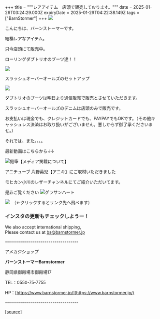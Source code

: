 +++
title = """レアアイテム　店頭で販売しております。"""
date = 2025-01-26T03:24:29.000Z
expiryDate = 2025-01-29T04:22:38.149Z
tags = ["BarnStormer"]
+++
[![](https://stat.ameba.jp/user_images/20231023/16/barnstormer-go/b2/03/p/o0420015015354743273.png)](https://ameblo.jp/barnstormer-go/entry-12825670498.html)

こんにちは、バーンストーマーです。

結構レアなアイテム。

只今店頭にて販売中。

ローリングダブトリオのブーツ達！！

[![](https://stat.ameba.jp/user_images/20250126/11/barnstormer-go/c0/48/j/o0466070015537227926.jpg)](https://stat.ameba.jp/user_images/20250126/11/barnstormer-go/c0/48/j/o0466070015537227926.jpg)

スラッシュオーバーオールズのセットアップ

[![](https://stat.ameba.jp/user_images/20250126/11/barnstormer-go/68/3b/j/o0466070015537227925.jpg)](https://stat.ameba.jp/user_images/20250126/11/barnstormer-go/68/3b/j/o0466070015537227925.jpg)

ダブトリオのブーツは明日より通信販売で販売とさせていただきます。

スラッシュオーバーオールズのデニムは店頭のみで販売です。

お支払いは現金でも、クレジットカードでも、PAYPAYでもOKです。（その他キャッシュレス決済はお取り扱いがございません。悪しからず御了承くださいませ。）

それでは、また。。。。

最新動画はこちらから↓↓

![鉛筆](https://stat100.ameba.jp/blog/ucs/img/char/char3/519.png)【メディア掲載について】

アニチューブ 片野英児【アニキ】にご取材いただきました

モヒカン小川のレザーチャンネルにてご紹介いただいてます。

是非ご覧ください ![グラサンハート](https://stat100.ameba.jp/blog/ucs/img/char/char3/148.png)

[![](https://stat.ameba.jp/user_images/20230412/16/barnstormer-go/6a/23/p/o0108010815269242493.png)](https://www.instagram.com/barnstormer_daily/)　（←クリックするとリンク先へ飛べます）

### インスタの更新もチェックしようー！

We also accept international shipping,  
Please contact us at bs@barnstormer.jp

**\-------------------------------------**

アメカジショップ

**バーンストーマーBarnstormer**

静岡県御殿場市御殿場17

TEL：0550-75-7755

HP：[https://www.barnstormer.jp/](https://www.barnstormer.jp/)

**\-------------------------------------**

[[source]](https://ameblo.jp/barnstormer-go/entry-12883912066.html)
